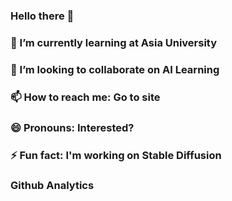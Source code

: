 ### Hello there 👋

### 🌱 I’m currently learning at Asia University
### 👯 I’m looking to collaborate on AI Learning
### 📫 How to reach me: Go to site
### 😄 Pronouns: Interested?
### ⚡ Fun fact: I'm working on Stable Diffusion
### Github Analytics
<a href="https://github.com/htchu">
  <img src="" />
</a>

